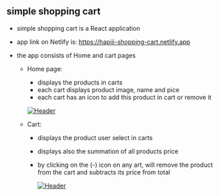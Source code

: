 


## simple shopping cart

* simple shopping cart is a React application

* app link on Netlify is: https://hapiii-shopping-cart.netlify.app

* the app consists of Home and cart pages

  * Home page: 
    - displays the products in carts
    - each cart displays product image, name and pice
    - each cart has an icon to add this product in cart or remove it

    [![Header](https://res.cloudinary.com/hapiii/image/upload/v1677694841/react-apps/apfe4d7nunrvgmtvpkoe.png)](https://some-url.dev/)

  * Cart:
    - displays the product user select in carts
    - displays also the summation of all products price
    - by clicking on the (-) icon on any art, will remove the product from the cart and subtracts its price from total
    
       [![Header](https://res.cloudinary.com/hapiii/image/upload/v1677694840/react-apps/lqkxilhnhl0d4bejiyg2.png)](https://some-url.dev/)
